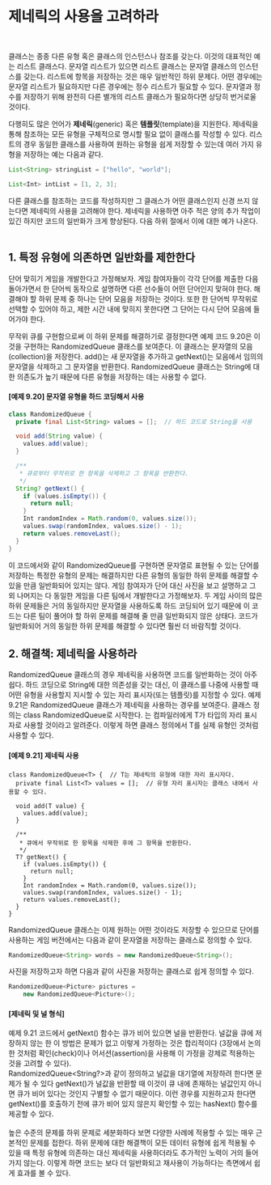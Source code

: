 # 제네릭의 사용을 고려하라
<br/>

클래스는 종종 다른 유형 혹은 클래스의 인스턴스나 참조를 갖는다. 이것의 대표적인 예는 리스트 클래스다.
문자열 리스트가 있으면 리스트 클래스는 문자열 클래스의 인스턴스를 갖는다. 리스트에 항목을 저장하는 것은 매우 일반적인 하위 문제다.
어떤 경우에는 문자열 리스트가 필요하지만 다른 경우에는 정수 리스트가 필요할 수 있다.
문자열과 정수를 저장하기 위해 완전히 다른 별개의 리스트 클래스가 필요하다면 상당히 번거로울 것이다.

다행히도 많은 언어가 **제네릭**(generic) 혹은 **템플릿**(template)을 지원한다. 제네릭을 통해 참조하는 모든 유형을 구체적으로 명시할 필요 없이 클래스를 작성할 수 있다.
리스트의 경우 동일한 클래스를 사용하여 원하는 유형을 쉽게 저장할 수 있는데 여러 가지 유형을 저장하는 예는 다음과 같다.
```java
List<String> stringList = ["hello", "world"];

List<Int> intList = [1, 2, 3];
```
다른 클래스를 참조하는 코드를 작성하지만 그 클래스가 어떤 클래스인지 신경 쓰지 않는다면 제네릭의 사용을 고려해야 한다.
제네릭을 사용하면 아주 적은 양의 추가 작업이 있긴 하지만 코드의 일반화가 크게 향상된다. 다음 하위 절에서 이에 대한 예가 나온다.
<br/>
<br/>
## 1. 특정 유형에 의존하면 일반화를 제한한다
단어 맞히기 게임을 개발한다고 가정해보자. 게임 참여자들이 각각 단어를 제출한 다음 돌아가면서 한 단어씩 동작으로 설명하면 다른 선수들이 어떤 단어인지 맞혀야 한다.
해결해야 할 하위 문제 중 하나는 단어 모음을 저장하는 것이다. 또한 한 단어씩 무작위로 선택할 수 있어야 하고, 제한 시간 내에 맞히지 못한다면 그 단어는 다시 단어 모음에 들어가야 한다.

무작위 큐를 구현함으로써 이 하위 문제를 해결하기로 결정한다면 예제 코드 9.20은 이것을 구현하는 RandomizedQueue 클래스를 보여준다.
이 클래스는 문자열의 모음(collection)을 저장한다. add()는 새 문자열을 추가하고 getNext()는 모음에서 임의의 문자열을 삭제하고 그 문자열을 반환한다.
RandomizedQueue 클래스는 String에 대한 의존도가 높기 때문에 다른 유형을 저장하는 데는 사용할 수 없다.

#### [예제 9.20] 문자열 유형을 하드 코딩해서 사용
```java
class RandomizedQueue {
  private final List<String> values = [];  // 하드 코드로 String을 사용

  void add(String value) {
    values.add(value);
  }

  /**
   * 큐로부터 무작위로 한 항목을 삭제하고 그 항목을 반환한다.
   */
  String? getNext() {
    if (values.isEmpty()) {
      return null;
    }
    Int randomIndex = Math.random(0, values.size());
    values.swap(randomIndex, values.size() - 1);
    return values.removeLast();
  }
}
```
이 코드에서와 같이 RandomizedQueue를 구현하면 문자열로 표현될 수 있는 단어를 저장하는 특정한 유형의 문제는 해결하지만 다른 유형의 동일한 하위 문제를 해결할 수 있을 만큼
일반화되어 있지는 않다. 게임 참여자가 단어 대신 사진을 보고 설명하고 그 외 나머지는 다 동일한 게임을 다른 팀에서 개발한다고 가정해보자.
두 게임 사이의 많은 하위 문제들은 거의 동일하지만 문자열을 사용하도록 하드 코딩되어 있기 때문에 이 코드는 다른 팀이 풀어야 할 하위 문제를 해결해 줄 만큼 일반화되지 않은 상태다.
코드가 일반화되어 거의 동일한 하위 문제를 해결할 수 있다면 훨씬 더 바람직할 것이다.

## 2. 해결책: 제네릭을 사용하라
RandomizedQueue 클래스의 경우 제네릭을 사용하면 코드를 일반화하는 것이 아주 쉽다.
하드 코딩으로 String에 대한 의존성을 갖는 대신, 이 클래스를 나중에 사용할 때 어떤 유형을 사용할지 지시할 수 있는 자리 표시자(또는 템플릿)를 지정할 수 있다.
예제 9.21은 RandomizedQueue 클래스가 제네릭을 사용하는 경우를 보여준다. 클래스 정의는 class RandomizedQueue<T>로 시작한다.
<T>는 컴파일러에게 T가 타입의 자리 표시자로 사용할 것이라고 알려준다. 이렇게 하면 클래스 정의에서 T를 실제 유형인 것처럼 사용할 수 있다.

#### [예제 9.21] 제네릭 사용
```
class RandomizedQueue<T> {  // T는 제네릭의 유형에 대한 자리 표시자다.
  private final List<T> values = [];  // 유형 자리 표시자는 클래스 내에서 사용할 수 있다.

  void add(T value) {
    values.add(value);
  }

  /**
   * 큐에서 무작위로 한 항목을 삭제한 후에 그 항목을 반환한다.
   */
  T? getNext() {
    if (values.isEmpty()) {
      return null;
    }
    Int randomIndex = Math.random(0, values.size());
    values.swap(randomIndex, values.size() - 1);
    return values.removeLast();
  }
}
```
RandomizedQueue 클래스는 이제 원하는 어떤 것이라도 저장할 수 있으므로 단어를 사용하는 게임 버전에서는 다음과 같이 문자열을 저장하는 클래스로 정의할 수 있다.
```java
RandomizedQueue<String> words = new RandomizedQueue<String>();
```
사진을 저장하고자 하면 다음과 같이 사진을 저장하는 클래스로 쉽게 정의할 수 있다.
```java
RandomizedQueue<Picture> pictures =
    new RandomizedQueue<Picture>();
```

#### [제네릭 및 널 형식]
예제 9.21 코드에서 getNext() 함수는 큐가 비어 있으면 널을 반환한다. 널값을 큐에 저장하지 않는 한 이 방법은 문제가 없고 이렇게 가정하는 것은 합리적이다
(3장에서 논의한 것처럼 확인(check)이나 어서션(assertion)을 사용해 이 가정을 강제로 적용하는 것을 고려할 수 있다).<br/>
RandomizedQueue<String?>과 같이 정의하고 널값을 대기열에 저장하려 한다면 문제가 될 수 있다
getNext()가 널값을 반환할 때 이것이 큐 내에 존재하는 널값인지 아니면 큐가 비어 있다는 것인지 구별할 수 없기 때문이다.
이런 경우를 지원하고자 한다면 getNext()를 호출하기 전에 큐가 비어 있지 않은지 확인할 수 있는 hasNext() 함수를 제공할 수 있다.
<br/>
<br/>
높은 수준의 문제를 하위 문제로 세분화하다 보면 다양한 사례에 적용할 수 있는 매우 근본적인 문제를 접한다.
하위 문제에 대한 해결책이 모든 데이터 유형에 쉽게 적용될 수 있을 때 특정 유형에 의존하는 대신 제네릭을 사용하더라도 추가적인 노력이 거의 들어가지 않는다.
이렇게 하면 코드는 보다 더 일반화되고 재사용이 가능하다는 측면에서 쉽게 효과를 볼 수 있다.
